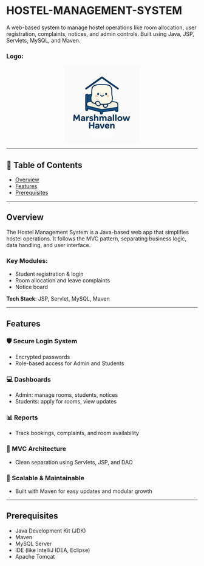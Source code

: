 # HOSTEL-MANAGEMENT-SYSTEM  
A web-based system to manage hostel operations like room allocation, user registration, complaints, notices, and admin controls. Built using Java, JSP, Servlets, MySQL, and Maven.

### Logo:
<div align="center">
  <img src="https://raw.githubusercontent.com/aanishKumal06/hostel-management-system/main/src/main/webapp/img/main_logo.png" alt="Main Logo" width="200"/>
</div>


---

## 📁 Table of Contents  
- [Overview](#overview)  
- [Features](#features)  
- [Prerequisites](#prerequisites)


---

## Overview  
The Hostel Management System is a Java-based web app that simplifies hostel operations. It follows the MVC pattern, separating business logic, data handling, and user interface.

### Key Modules:  
- Student registration & login  
- Room allocation and leave complaints
- Notice board  

**Tech Stack**: JSP, Servlet, MySQL, Maven

---

## Features

### 🛡️ Secure Login System  
- Encrypted passwords  
- Role-based access for Admin and Students  

### 💻 Dashboards  
- Admin: manage rooms, students, notices  
- Students: apply for rooms, view updates  

### 📊 Reports  
- Track bookings, complaints, and room availability  

### 🧩 MVC Architecture  
- Clean separation using Servlets, JSP, and DAO  

### 🚀 Scalable & Maintainable  
- Built with Maven for easy updates and modular growth  

---

## Prerequisites
- Java Development Kit (JDK)  
- Maven  
- MySQL Server  
- IDE (like IntelliJ IDEA, Eclipse)  
- Apache Tomcat 
